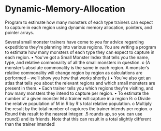 # Dynamic-Memory-Allocation
 Program to estimate how many monsters of each type trainers can expect to capture in each region using dynamic memory allocation, pointers, and pointer arrays.

Several small monster trainers have come to you for advice regarding expeditions they're planning into various regions.
You are writing a program to estimate how many monsters of each type they can expect to capture in each region.
• You've got a Small Monster Index that tells you the name, type, and relative commonality of all the small
monsters in question.
o (A monster’s absolute commonality is the same in each region. A monster’s relative commonality will
change region by region as calculations are performed – we’ll show you how that works shortly.)
• You've also got an atlas that tells you about the relevant regions and which small monsters are present in them.
• Each trainer tells you which regions they're visiting, and how many monsters they intend to capture per region.
• To estimate the number of a given monster M a trainer will capture in a region R:
o Divide the relative population of M in R by R's total relative population.
o Multiply the result by the total number of captures the trainer intends per region.
o Round this result to the nearest integer. .5 rounds up, so you can use round() and its friends. Note
that this can result in a total slightly different than the trainer intended!
